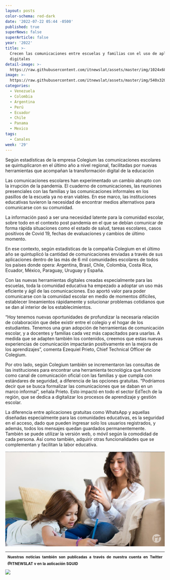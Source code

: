 ```yaml
---
layout: posts
color-schema: red-dark
date: '2022-07-22 05:44 -0500'
published: true
superNews: false
superArticle: false
year: '2022'
title: >-
  Crecen las comunicaciones entre escuelas y familias con el uso de aplicaciones
  digitales
detail-image: >-
  https://raw.githubusercontent.com/itnewslat/assets/master/img/1024x680/nina-con-maam-en-cel-g.jpg
image: >-
  https://raw.githubusercontent.com/itnewslat/assets/master/img/540x320/nina-con-maam-en-cel-p.jpg
categories:
  - Venezuela
  - Colombia
  - Argentina
  - Perú
  - Ecuador
  - Chile
  - Panama
  - Mexico
tags:
  - Canales
week: '29'
---
```

Según estadísticas de la empresa Colegium las comunicaciones escolares se quintuplicaron en el último año a nivel regional, facilitadas por nuevas herramientas que acompañan la transformación digital de la educación
 
Las comunicaciones escolares han experimentado un cambio abrupto con la irrupción de la pandemia. El cuaderno de comunicaciones, las reuniones presenciales con las familias y las comunicaciones informales en los pasillos de la escuela ya no eran viables. En ese marco, las instituciones educativas tuvieron la necesidad de encontrar medios alternativos para comunicarse con su comunidad.
 
La información pasó a ser una necesidad latente para la comunidad escolar, sobre todo en el contexto post pandemia en el que se debían comunicar de forma rápida situaciones como el estado de salud, tareas escolares, casos positivos de Covid 19, fechas de evaluaciones y cambios de último momento.
 
En ese contexto, según estadísticas de la compañía Colegium en el último año se quintuplicó la cantidad de comunicaciones enviadas a través de sus aplicaciones dentro de las más de 6 mil comunidades escolares de todos los países donde opera: Argentina, Brasil, Chile, Colombia, Costa Rica, Ecuador, México, Paraguay, Uruguay y España.
 
Con las nuevas herramientas digitales creadas especialmente para las escuelas, toda la comunidad educativa ha empezado a adoptar un uso más eficiente y ágil de las comunicaciones. Eso aportó valor para poder comunicarse con la comunidad escolar en medio de momentos difíciles, establecer lineamientos rápidamente y solucionar problemas cotidianos que se dan al interior de los establecimientos.
 
“Hoy tenemos nuevas oportunidades de profundizar la necesaria relación de colaboración que debe existir entre el colegio y el hogar de los estudiantes. Tenemos una gran adopción de herramientas de comunicación escolar, y a docentes y familias cada vez más capacitados para usarlas. A medida que se adapten también los contenidos, creemos que estas nuevas experiencias de comunicación impactarán positivamente en la mejora de los aprendizajes”, comenta Ezequiel Prieto, Chief Technical Officer de Colegium.
 
Por otro lado, según Colegium también se incrementaron las consultas de las instituciones para encontrar una herramienta tecnológica que funcione como canal de comunicación oficial con las familias y que cumpla con estándares de seguridad, a diferencia de las opciones gratuitas. “Podríamos decir que se busca formalizar las comunicaciones que se daban en un marco informal”, señala Prieto. Esto impactó en todo el sector EdTech de la región, que se dedica a digitalizar los procesos de aprendizaje y gestión escolar.
 
La diferencia entre aplicaciones gratuitas como WhatsApp y aquellas diseñadas especialmente para las comunidades educativas, es la seguridad en el acceso, dado que pueden ingresar solo los usuarios registrados, y además, todos los mensajes quedan guardados permanentemente. También se puede utilizar la versión web, o móvil según la comodidad de cada persona. Así como también, adquirir otras funcionalidades que se complementan y facilitan la labor educativa.

![](https://raw.githubusercontent.com/itnewslat/assets/master/img/540x320/nina-con-maam-en-cel-p.jpg)

<table style="height: 42px;" width="569">
<tbody>
<tr>
<td style="text-align: justify;"><sub><strong>Nuestras noticias también son publicadas a través de nuestra cuenta en Twitter <a href="https://twitter.com/itnewslat?lang=es">@ITNEWSLAT</a> y en la aplicación <a href="https://squidapp.co/en/">SQUID</a></strong></sub></td>
</tr>
</tbody>
</table>

<img src="https://tracker.metricool.com/c3po.jpg?hash=56f88a41e39ab42c063cc51676587a04"/>